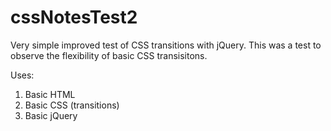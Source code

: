 # cssNotesTest2
Very simple improved test of CSS transitions with jQuery. This was a test to observe the flexibility of basic CSS transisitons.

Uses:
 1. Basic HTML
 2. Basic CSS (transitions)
 3. Basic jQuery
